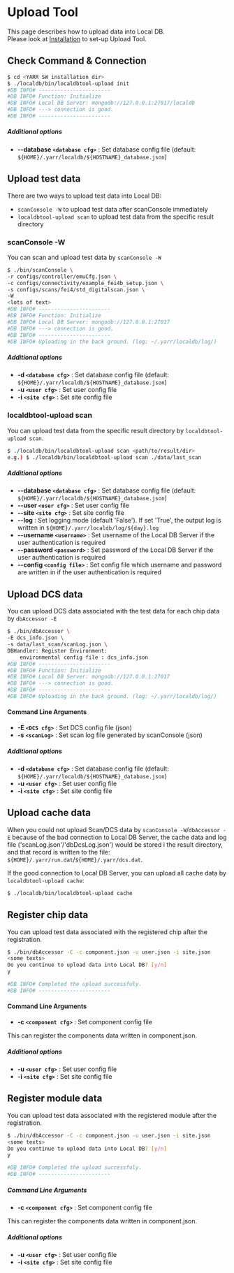 # Upload Tool

This page describes how to upload data into Local DB.<br>
Please look at [Installation](install.md) to set-up Upload Tool.

## Check Command & Connection

```bash
$ cd <YARR SW installation dir>
$ ./localdb/bin/localdbtool-upload init
#DB INFO# -----------------------
#DB INFO# Function: Initialize
#DB INFO# Local DB Server: mongodb://127.0.0.1:27017/localdb
#DB INFO# ---> connection is good.
#DB INFO# -----------------------
```

##### Additional options

- **--database ``<database cfg>``** : Set database config file (default: `${HOME}/.yarr/localdb/${HOSTNAME}_database.json`)

## Upload test data

There are two ways to upload test data into Local DB:

* `scanConsole -W` to upload test data after scanConsole immediately
* `localdbtool-upload scan` to upload test data from the specific result directory

### scanConsole -W

You can scan and upload test data by `scanConsole -W`

```bash
$ ./bin/scanConsole \
-r configs/controller/emuCfg.json \
-c configs/connectivity/example_fei4b_setup.json \
-s configs/scans/fei4/std_digitalscan.json \
-W
<lots of text>
#DB INFO# -----------------------
#DB INFO# Function: Initialize
#DB INFO# Local DB Server: mongodb://127.0.0.1:27017
#DB INFO# ---> connection is good.
#DB INFO# -----------------------
#DB INFO# Uploading in the back ground. (log: ~/.yarr/localdb/log/)
```

##### Additional options

- **-d ``<database cfg>``** : Set database config file (default: `${HOME}/.yarr/localdb/${HOSTNAME}_database.json`)
- **-u ``<user cfg>``** : Set user config file
- **-i ``<site cfg>``** : Set site config file

### localdbtool-upload scan

You can upload test data from the specific result directory by `localdbtool-upload scan`.

```bash
$ ./localdb/bin/localdbtool-upload scan <path/to/result/dir>
e.g.) $ ./localdb/bin/localdbtool-upload scan ./data/last_scan
```

##### Additional options

- **--database ``<database cfg>``** : Set database config file (default: `${HOME}/.yarr/localdb/${HOSTNAME}_database.json`)
- **--user ``<user cfg>``** : Set user config file
- **--site ``<site cfg>``** : Set site config file
- **--log** : Set logging mode (default 'False'). If set 'True', the output log is written in `${HOME}/.yarr/localdb/log/${day}.log`
- **--username ``<username>``** : Set username of the Local DB Server if the user authentication is required 
- **--password ``<password>``** : Set password of the Local DB Server if the user authentication is required 
- **--config ``<config file>``** : Set config file which username and password are written in if the user authentication is required

## Upload DCS data

You can upload DCS data associated with the test data for each chip data by `dbAccessor -E` 
```bash
$ ./bin/dbAccessor \
-E dcs_info.json \
-s data/last_scan/scanLog.json \
DBHandler: Register Environment:
	environmental config file : dcs_info.json
#DB INFO# -----------------------
#DB INFO# Function: Initialize
#DB INFO# Local DB Server: mongodb://127.0.0.1:27017
#DB INFO# ---> connection is good.
#DB INFO# -----------------------
#DB INFO# Uploading in the back ground. (log: ~/.yarr/localdb/log/)
```

#### Command Line Arguments

- **-E ``<DCS cfg>``** : Set DCS config file (json)
- **-s ``<scanLog>``** : Set scan log file generated by scanConsole (json)

##### Additional options

- **-d ``<database cfg>``** : Set database config file (default: `${HOME}/.yarr/localdb/${HOSTNAME}_database.json`)
- **-u ``<user cfg>``** : Set user config file
- **-i ``<site cfg>``** : Set site config file

## Upload cache data

When you could not upload Scan/DCS data by `scanConsole -W`/`dbAccessor -E` because of the bad connection to Local DB Server,
the cache data and log file ('scanLog.json'/'dbDcsLog.json') would be stored i the result directory,
and that record is written to the file: `${HOME}/.yarr/run.dat`/`${HOME}/.yarr/dcs.dat`.

If the good connection to Local DB Server, you can upload all cache data by `localdbtool-upload cache`:

```bash
$ ./localdb/bin/localdbtool-upload cache
```

## Register chip data

You can upload test data associated with the registered chip after the registration.<br>

```bash
$ ./bin/dbAccessor -C -c component.json -u user.json -i site.json
<some texts>
Do you continue to upload data into Local DB? [y/n]
y

#DB INFO# Completed the upload successfuly.
#DB INFO# -----------------------
```

#### Command Line Arguments

- **-c ``<component cfg>``** : Set component config file

This can register the components data written in component.json.

##### Additional options

- **-u ``<user cfg>``** : Set user config file
- **-i ``<site cfg>``** : Set site config file

## Register module data

You can upload test data associated with the registered module after the registration.<br>

```bash
$ ./bin/dbAccessor -C -c component.json -u user.json -i site.json
<some texts>
Do you continue to upload data into Local DB? [y/n]
y

#DB INFO# Completed the upload successfuly.
#DB INFO# -----------------------
```

##### Command Line Arguments

- **-c ``<component cfg>``** : Set component config file

This can register the components data written in component.json.

##### Additional options

- **-u ``<user cfg>``** : Set user config file
- **-i ``<site cfg>``** : Set site config file

